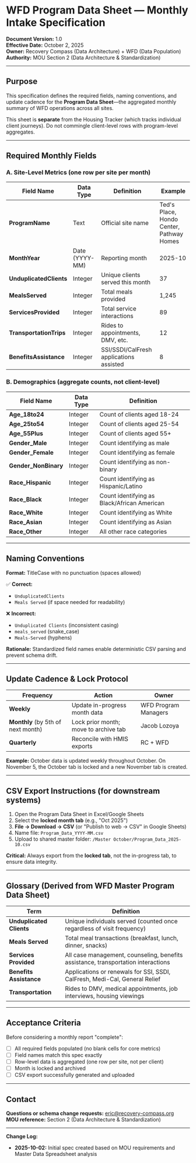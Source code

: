 # WFD Program Data Sheet — Monthly Intake Specification

**Document Version:** 1.0  
**Effective Date:** October 2, 2025  
**Owner:** Recovery Compass (Data Architecture) + WFD (Data Population)  
**Authority:** MOU Section 2 (Data Architecture & Standardization)

---

## Purpose

This specification defines the required fields, naming conventions, and update cadence for the **Program Data Sheet**—the aggregated monthly summary of WFD operations across all sites.

This sheet is **separate** from the Housing Tracker (which tracks individual client journeys). Do not commingle client-level rows with program-level aggregates.

---

## Required Monthly Fields

### A. Site-Level Metrics (one row per site per month)

| Field Name | Data Type | Definition | Example |
|-----------|-----------|------------|---------|
| **ProgramName** | Text | Official site name | Ted's Place, Hondo Center, Pathway Homes |
| **MonthYear** | Date (YYYY-MM) | Reporting month | 2025-10 |
| **UnduplicatedClients** | Integer | Unique clients served this month | 37 |
| **MealsServed** | Integer | Total meals provided | 1,245 |
| **ServicesProvided** | Integer | Total service interactions | 89 |
| **TransportationTrips** | Integer | Rides to appointments, DMV, etc. | 12 |
| **BenefitsAssistance** | Integer | SSI/SSDI/CalFresh applications assisted | 8 |

### B. Demographics (aggregate counts, not client-level)

| Field Name | Data Type | Definition |
|-----------|-----------|------------|
| **Age_18to24** | Integer | Count of clients aged 18-24 |
| **Age_25to54** | Integer | Count of clients aged 25-54 |
| **Age_55Plus** | Integer | Count of clients aged 55+ |
| **Gender_Male** | Integer | Count identifying as male |
| **Gender_Female** | Integer | Count identifying as female |
| **Gender_NonBinary** | Integer | Count identifying as non-binary |
| **Race_Hispanic** | Integer | Count identifying as Hispanic/Latino |
| **Race_Black** | Integer | Count identifying as Black/African American |
| **Race_White** | Integer | Count identifying as White |
| **Race_Asian** | Integer | Count identifying as Asian |
| **Race_Other** | Integer | All other race categories |

---

## Naming Conventions

**Format:** TitleCase with no punctuation (spaces allowed)

✅ **Correct:**  
- `UnduplicatedClients`  
- `Meals Served` (if space needed for readability)

❌ **Incorrect:**  
- `Unduplicated Clients` (inconsistent casing)  
- `meals_served` (snake_case)  
- `Meals-Served` (hyphens)

**Rationale:** Standardized field names enable deterministic CSV parsing and prevent schema drift.

---

## Update Cadence & Lock Protocol

| Frequency | Action | Owner |
|-----------|--------|-------|
| **Weekly** | Update in-progress month data | WFD Program Managers |
| **Monthly** (by 5th of next month) | Lock prior month; move to archive tab | Jacob Lozoya |
| **Quarterly** | Reconcile with HMIS exports | RC + WFD |

**Example:** October data is updated weekly throughout October. On November 5, the October tab is locked and a new November tab is created.

---

## CSV Export Instructions (for downstream systems)

1. Open the Program Data Sheet in Excel/Google Sheets
2. Select the **locked month tab** (e.g., "Oct 2025")
3. **File → Download → CSV** (or "Publish to web → CSV" in Google Sheets)
4. Name file: `Program_Data_YYYY-MM.csv`
5. Upload to shared master folder: `/Master October/Program_Data_2025-10.csv`

**Critical:** Always export from the **locked tab**, not the in-progress tab, to ensure data integrity.

---

## Glossary (Derived from WFD Master Program Data Sheet)

| Term | Definition |
|------|------------|
| **Unduplicated Clients** | Unique individuals served (counted once regardless of visit frequency) |
| **Meals Served** | Total meal transactions (breakfast, lunch, dinner, snacks) |
| **Services Provided** | All case management, counseling, benefits assistance, transportation interactions |
| **Benefits Assistance** | Applications or renewals for SSI, SSDI, CalFresh, Medi-Cal, General Relief |
| **Transportation** | Rides to DMV, medical appointments, job interviews, housing viewings |

---

## Acceptance Criteria

Before considering a monthly report "complete":

- [ ] All required fields populated (no blank cells for core metrics)
- [ ] Field names match this spec exactly
- [ ] Row-level data is aggregated (one row per site, not per client)
- [ ] Month is locked and archived
- [ ] CSV export successfully generated and uploaded

---

## Contact

**Questions or schema change requests:** eric@recovery-compass.org  
**MOU reference:** Section 2 (Data Architecture & Standardization)

---

**Change Log:**
- **2025-10-02:** Initial spec created based on MOU requirements and Master Data Spreadsheet analysis

